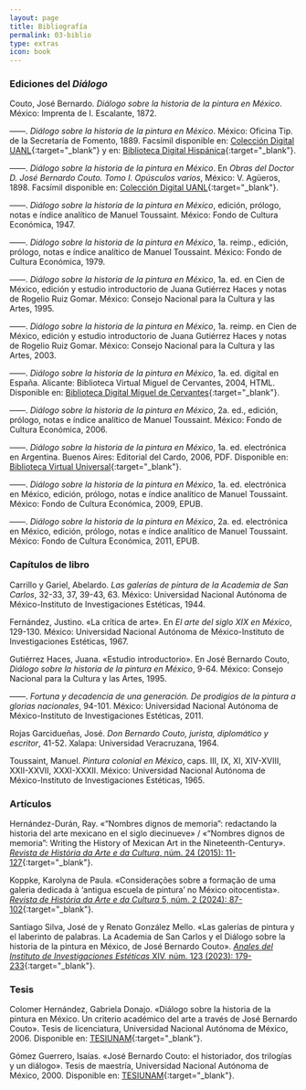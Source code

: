 ```yaml
---
layout: page
title: Bibliografía
permalink: 03-biblio
type: extras
icon: book
---
```



### Ediciones del _Diálogo_
Couto, José Bernardo. _Diálogo sobre la historia de la pintura en México_. México: Imprenta de I. Escalante, 1872.

——. _Diálogo sobre la historia de la pintura en México_. México: Oficina Tip. de la Secretaría de Fomento, 1889. Facsímil disponible en: [Colección Digital UANL](https://cd.dgb.uanl.mx/handle/201504211/14092){:target="_blank"} y en: [Biblioteca Digital Hispánica](https://bdh-rd.bne.es/viewer.vm?id=0000101761&page=1){:target="_blank"}.
  
——. _Diálogo sobre la historia de la pintura en México_. En _Obras del Doctor D. José Bernardo Couto.  Tomo I. Opúsculos varios_,  México: V. Agüeros, 1898. Facsímil disponible en: [Colección Digital UANL](http://cdigital.dgb.uanl.mx/la/1080013799/1080013799.html){:target="_blank"}.

——. _Diálogo sobre la historia de la pintura en México_, edición, prólogo, notas e índice analítico de Manuel Toussaint. México: Fondo de Cultura Económica, 1947. 

——. _Diálogo sobre la historia de la pintura en México_, 1a. reimp., edición, prólogo, notas e índice analítico de Manuel Toussaint. México: Fondo de Cultura Económica, 1979.

——. _Diálogo sobre la historia de la pintura en México_, 1a. ed. en Cien de México, edición y estudio introductorio de Juana Gutiérrez Haces y notas de Rogelio Ruiz Gomar. México: Consejo Nacional para la Cultura y las Artes, 1995.

——. _Diálogo sobre la historia de la pintura en México_, 1a. reimp. en Cien de México, edición y estudio introductorio de Juana Gutiérrez Haces y notas de Rogelio Ruiz Gomar. México: Consejo Nacional para la Cultura y las Artes, 2003.

——. _Diálogo sobre la historia de la pintura en México_, 1a. ed. digital en España. Alicante: Biblioteca Virtual Miguel de Cervantes, 2004, HTML. Disponible en: [Biblioteca Digital Miguel de Cervantes](https://www.cervantesvirtual.com/obra/dialogo-sobre-la-historia-de-la-pintura-en-mexico--0/){:target="_blank"}.

——. _Diálogo sobre la historia de la pintura en México_, 2a. ed., edición, prólogo, notas e índice analítico de Manuel Toussaint. México: Fondo de Cultura Económica, 2006.

——. _Diálogo sobre la historia de la pintura en México_, 1a. ed. electrónica en Argentina. Buenos Aires: Editorial del Cardo, 2006, PDF. Disponible en:
 [Biblioteca Virtual Universal]( https://biblioteca.org.ar/libros/130476.pdf){:target="_blank"}.

——. _Diálogo sobre la historia de la pintura en México_, 1a. ed. electrónica en México, edición, prólogo, notas e índice analítico de Manuel Toussaint. México: Fondo de Cultura Económica, 2009, EPUB.

——. _Diálogo sobre la historia de la pintura en México_, 2a. ed. electrónica en México, edición, prólogo, notas e índice analítico de Manuel Toussaint. México: Fondo de Cultura Económica, 2011, EPUB.


### Capítulos de libro

Carrillo y Gariel, Abelardo. _Las galerías de pintura de la Academia de San Carlos_, 32-33, 37, 39-43, 63. México: Universidad Nacional Autónoma de México-Instituto de Investigaciones Estéticas, 1944.

Fernández, Justino. «La crítica de arte». En _El arte del siglo XIX en México_, 129-130. México: Universidad Nacional Autónoma de México-Instituto de Investigaciones Estéticas, 1967.

Gutiérrez Haces, Juana. «Estudio introductorio». En José Bernardo Couto, _Diálogo sobre la historia de la pintura en México_, 9-64. México: Consejo Nacional para la Cultura y las Artes, 1995.

——. _Fortuna y decadencia de una generación. De prodigios de la pintura a glorias nacionales_, 94-101. México: Universidad Nacional Autónoma de México-Instituto de Investigaciones Estéticas, 2011.

Rojas Garcidueñas, José. _Don Bernardo Couto, jurista, diplomático y escritor_, 41-52. Xalapa: Universidad Veracruzana, 1964.

Toussaint, Manuel. _Pintura colonial en México_, caps. III, IX, XI, XIV-XVIII, XXII-XXVII, XXXI-XXXII. México: Universidad Nacional Autónoma de México-Instituto de Investigaciones Estéticas, 1965. 


### Artículos

Hernández-Durán, Ray.  «“Nombres dignos de memoria”: redactando la historia del arte mexicano en el siglo diecinueve» / «“Nombres dignos de memoria”: Writing the History of Mexican Art in the Nineteenth-Century». [_Revista de História da Arte e da Cultura_, núm. 24 (2015): 11-127](https://econtents.bc.unicamp.br/inpec/index.php/rhac/article/view/13375){:target="_blank"}.

Koppke, Karolyna de Paula. «Considerações sobre a formação de uma galeria dedicada à ‘antigua escuela de pintura’ no México oitocentista». [_Revista de História da Arte e da Cultura_ 5, núm. 2 (2024): 87-102](https://econtents.bc.unicamp.br/inpec/index.php/rhac/article/view/19743){:target="_blank"}.

Santiago Silva, José de y Renato González Mello. «Las galerías de pintura y el laberinto de palabras. La Academia de San Carlos y el Diálogo sobre la historia de la pintura en México, de José Bernardo Couto». [_Anales del Instituto de Investigaciones Estéticas_ XIV, núm. 123 (2023): 179-233](https://www.analesiie.unam.mx/index.php/analesiie/article/view/2834){:target="_blank"}.


### Tesis

Colomer Hernández, Gabriela Donajo. «Diálogo sobre la historia de la pintura en México. Un criterio académico del arte a través de José Bernardo Couto». Tesis de licenciatura, Universidad Nacional Autónoma de México, 2006. Disponible en: [TESIUNAM](
https://tesiunam.dgb.unam.mx/F/CCPPTL4KQS2B79HIHMQAH19VFLMF4RHDVCQIQC2LAF7BNM7986-06331?func=full-set-set&set_number=029814&set_entry=000002&format=999){:target="_blank"}.

Gómez Guerrero, Isaías. «José Bernardo Couto: el historiador, dos trilogías y un diálogo». Tesis de maestría, Universidad Nacional Autónoma de México, 2000. Disponible en: [TESIUNAM](https://tesiunam.dgb.unam.mx/F/21K1ILGQ645GHKSI7ARMRE647K99ND869ENIKP454D15615S1Q-08934?func=full-set-set&set_number=062399&set_entry=000030&format=999){:target="_blank"}.
